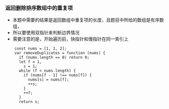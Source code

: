 
### 返回删除排序数组中的重复项

- 本题中需要的结果是返回数组中重复项的长度，且题目中所给的数组是有序数组，
- 所以要使用双指针来判断边界情况
- 需要注意的是，开始遍历前，快指针和慢指针在同一索引上



```
    const nums = [1, 1, 2];
    var removeDuplicates = function (nums) {
      if (nums.length == 0) return 0;
      let f = 1,
        s = 1;
      while (f < nums.length) {
        if (nums[f - 1] !== nums[f]) {
          nums[s] = nums[f];
          ++s;
        }
        ++f;
      }
      return s;

 